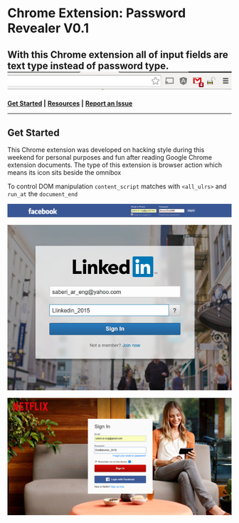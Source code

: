 # Chrome Extension: Password Revealer V0.1
With this Chrome extension all of input fields are text type instead of password type.
![Omnibox.](images/icon.png)
---
**[Get Started](https://github.com/alireza-saberi/chromeExtension_passwordRevealer) |**
**[Resources](https://github.com/alireza-saberi/chromeExtension_passwordRevealer/tree/master/codes) |**
**[Report an Issue](https://github.com/alireza-saberi/chromeExtension_passwordRevealer/issues)**

---

## Get Started
This Chrome extension was developed on hacking style during this weekend for personal purposes and fun after reading Google Chrome extension documents.
The type of this extension is browser action which means its icon sits beside the omnibox

To control DOM manipulation `content_script` matches with `<all_ulrs>` and `run_at` the `document_end`

![Facebook](images/facebook.png)

![Linkedin](images/Linkedin.png)

![Netflix](images/netflixLogIn.png)
